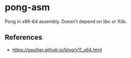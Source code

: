 # pong-asm

Pong in x86-64 assembly.
Doesn't depend on libc or Xlib.

## References

* https://gaultier.github.io/blog/x11_x64.html
